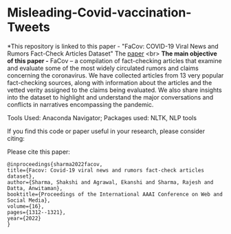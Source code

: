 # Misleading-Covid-vaccination-Tweets
*This repository is linked to this paper - "FaCov: COVID-19 Viral News and Rumors Fact-Check Articles Dataset"
The [paper]([https://arxiv.org/pdf/2108.10735.pdf](https://ojs.aaai.org/index.php/ICWSM/article/view/19383))
<br>
**The main objective of this paper -**
FaCov – a compilation of fact-checking articles that examine and evaluate some of the most widely circulated rumors and claims concerning the coronavirus. We have collected articles from 13 very popular fact-checking sources, along with information about the articles and the vetted verity assigned to the claims being evaluated. We also share insights into the dataset to highlight and understand the major conversations and conflicts in narratives encompassing the pandemic.
  

Tools Used: Anaconda Navigator;
Packages used: NLTK, NLP tools

If you find this code or paper useful in your research, please consider citing:

Please cite this paper:

    @inproceedings{sharma2022facov,
    title={Facov: Covid-19 viral news and rumors fact-check articles dataset},
    author={Sharma, Shakshi and Agrawal, Ekanshi and Sharma, Rajesh and Datta, Anwitaman},
    booktitle={Proceedings of the International AAAI Conference on Web and Social Media},
    volume={16},
    pages={1312--1321},
    year={2022}
    }
